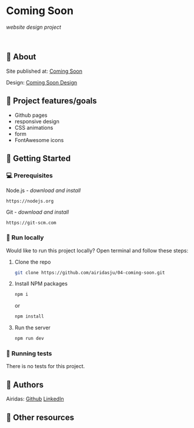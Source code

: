 # Coming Soon

_website design project_

<br>

## 🌟 About


Site published at: [Coming Soon](https://airidasju.github.io/04-coming-soon/)

Design: [Coming Soon Design](https://cdn.discordapp.com/attachments/850245533838868480/850246473362178048/coming-soon-wide.png)

## 🎯 Project features/goals

-   Github pages
-   responsive design
-   CSS animations
-   form
-   FontAwesome icons

## 🧰 Getting Started

### 💻 Prerequisites

Node.js - _download and install_

```
https://nodejs.org
```

Git - _download and install_

```
https://git-scm.com
```

### 🏃 Run locally

Would like to run this project locally? Open terminal and follow these steps:

1. Clone the repo
    ```sh
    git clone https://github.com/airidasju/04-coming-soon.git
    ```
2. Install NPM packages
    ```sh
    npm i
    ```
    or
    ```sh
    npm install
    ```
3. Run the server
    ```sh
    npm run dev
    ```
### 🧪 Running tests

There is no tests for this project.

## 🎅 Authors

Airidas: [Github](https://github.com/airidasju)
         [LinkedIn](https://www.linkedin.com/in/airidas-ju%C5%A1ka-549141235/)

## 🔗 Other resources
